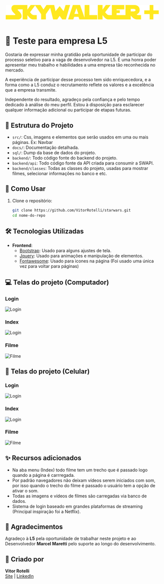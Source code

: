 <div style="text-align: center;margin-bottom:50px">
  <img src="src/img/logo/Logo.png" alt="Logotipo" width="500">
</div>

# 💬 Teste para empresa L5

Gostaria de expressar minha gratidão pela oportunidade de participar do processo seletivo para a vaga de desenvolvedor na L5. É uma honra poder apresentar meu trabalho e habilidades a uma empresa tão reconhecida no mercado.

A experiência de participar desse processo tem sido enriquecedora, e a forma como a L5 conduz o recrutamento reflete os valores e a excelência que a empresa transmite.

Independente do resultado, agradeço pela confiança e pelo tempo dedicado à análise do meu perfil. Estou à disposição para esclarecer qualquer informação adicional ou participar de etapas futuras.

## 📂 Estrutura do Projeto

- `src/`: Css, imagens e elementos que serão usados em uma ou mais páginas. Ex: Navbar
- `docs/`: Documentação detalhada.
- `sql/`: Dump da base de dados do projeto.
- `backend/`: Todo código fonte do backend do projeto.
- `backend/api`: Todo código fonte da API criada para consumir a SWAPI.
- `backend/classes`: Todas as classes do projeto, usadas para mostrar filmes, selecionar informações no banco e etc.

## 🚀 Como Usar

1. Clone o repositório:
   ```bash
   git clone https://github.com/VitorRotelli/starwars.git
   cd nome-do-repo


## 🛠️ Tecnologias Utilizadas

- **Frontend**:  
  - [Bootstrap](https://getbootstrap.com/): Usado para alguns ajustes de tela.
  - [Jquery](https://jquery.com/): Usado para animações e manipulação de elementos.
  - [Fontawesome](https://fontawesome.com/): Usado para icones na página (Foi usado uma única vez para voltar para páginas)

## 💻 Telas do projeto (Computador)

 ### Login

 ![Login](docs/img/login-pc.png)

 ### Index

 ![Login](docs/img/index-pc.png)

 ### Filme

 ![Filme](docs/img/filme-pc.png)

## 📱 Telas do projeto (Celular)

 ### Login

 ![Login](docs/img/login-cel.png)

 ### Index

 ![Login](docs/img/index-cel.png)

 ### Filme

 ![Filme](docs/img/filme-cel.png)

## ✨ Recursos adicionados
- Na aba menu (Index) todo filme tem um trecho que é passado logo quando a página é carrregada.
- Por padrão navegadores não deixam vídeos serem iniciados com som, por isso quando o trecho do filme é passado o usuário tem a opção de ativar o som.
- Todas as imagens e vídeos de filmes são carregadas via banco de dados.
- Sistema de login baseado em grandes plataformas de streaming (Principal inspiração foi a Netflix).

## 🙏 Agradecimentos

Agradeço à **L5** pela oportunidade de trabalhar neste projeto e ao Desenvolvedor **Marcel Maretti** pelo suporte ao longo do desenvolvimento.  

## 👤 Criado por

**Vitor Rotelli**  
[Site](https://vitorrotelli.com/) | [LinkedIn](https://www.linkedin.com/in/vitor-de-fran%C3%A7a-rotelli-b7b530231/)
